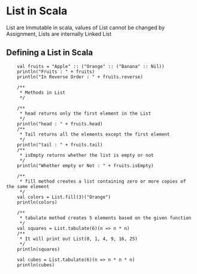 # List in Scala

List are Immutable in scala, values of List cannot be changed by Assignment, Lists are internally Linked List

## Defining a List in Scala

		val fruits = "Apple" :: ("Orange" :: ("Banana" :: Nil))
		println("Fruits : " + fruits)
		println("In Reverse Order : " + fruits.reverse)
		
		/**
		 * Methods in List
		 */
		
		/**
		 * head returns only the first element in the List
		 */
		println("head : " + fruits.head)
		/**
		 * Tail returns all the elements except the first element
		 */
		println("tail : " + fruits.tail)
		/**
		 * isEmpty returns whether the list is empty or not
		 */
		println("Whether empty or Not : " + fruits.isEmpty)
		
		/**
		 * fill method creates a list containing zero or more copies of the same element
		 */
		val colors = List.fill(3)("Orange")
		println(colors)
		
		/**
		 * tabulate method creates 5 elements based on the given function
		 */
		val squares = List.tabulate(6)(n => n * n)
		/**
		 * It will print out List(0, 1, 4, 9, 16, 25)
		 */
		println(squares)
		
		val cubes = List.tabulate(6)(n => n * n * n)
		println(cubes)
	